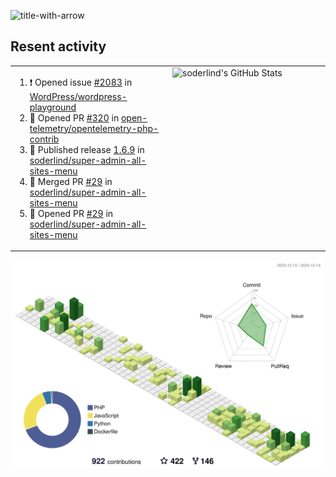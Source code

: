 
![title-with-arrow](https://github.com/soderlind/soderlind/assets/1649452/0f685042-97c3-46ba-b290-804d07f05370)



## Resent activity

<table width="100%" border="0"><tr><td width="49%">

<!--START_SECTION:activity-->
1. ❗ Opened issue [#2083](https://github.com/WordPress/wordpress-playground/issues/2083) in [WordPress/wordpress-playground](https://github.com/WordPress/wordpress-playground)
2. 💪 Opened PR [#320](https://github.com/open-telemetry/opentelemetry-php-contrib/pull/320) in [open-telemetry/opentelemetry-php-contrib](https://github.com/open-telemetry/opentelemetry-php-contrib)
3. 🚀 Published release [1.6.9](https://github.com/soderlind/super-admin-all-sites-menu/releases/tag/1.6.9) in [soderlind/super-admin-all-sites-menu](https://github.com/soderlind/super-admin-all-sites-menu)
4. 🎉 Merged PR [#29](https://github.com/soderlind/super-admin-all-sites-menu/pull/29) in [soderlind/super-admin-all-sites-menu](https://github.com/soderlind/super-admin-all-sites-menu)
5. 💪 Opened PR [#29](https://github.com/soderlind/super-admin-all-sites-menu/pull/29) in [soderlind/super-admin-all-sites-menu](https://github.com/soderlind/super-admin-all-sites-menu)
<!--END_SECTION:activity-->
  </td>
<td width="49%" valign="top">
     <img  alt="soderlind's GitHub Stats" src="https://awesome-github-stats.azurewebsites.net/user-stats/soderlind?cardType=octocat&theme=github&preferLogin=false&Title=FFFFFF&Border=FFFFFF" />
</td></tr></table>


![](./profile-3d-contrib/profile-green-animate.svg)


